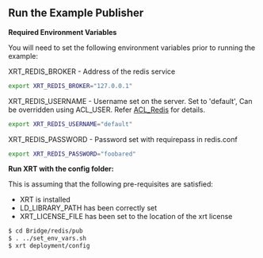 ## Run the Example Publisher

**Required Environment Variables**

You will need to set the following environment variables prior to running the example:

XRT_REDIS_BROKER - Address of the redis service

```bash
export XRT_REDIS_BROKER="127.0.0.1"
```

XRT_REDIS_USERNAME - Username set on the server. Set to 'default', Can be overridden using ACL_USER.
Refer [ACL_Redis](https://redis.io/docs/management/security/acl/) for details.

```bash
export XRT_REDIS_USERNAME="default"
```

XRT_REDIS_PASSWORD - Password set with requirepass in redis.conf

```bash
export XRT_REDIS_PASSWORD="foobared"
```

**Run XRT with the config folder:**

This is assuming that the following pre-requisites are satisfied:

* XRT is installed
* LD_LIBRARY_PATH has been correctly set
* XRT_LICENSE_FILE has been set to the location of the xrt license

```bash
$ cd Bridge/redis/pub
$ . ../set_env_vars.sh
$ xrt deployment/config
```

